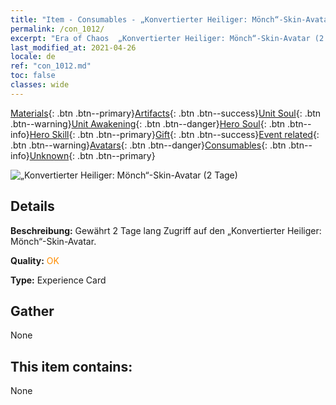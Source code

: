 ```yaml
---
title: "Item - Consumables - „Konvertierter Heiliger: Mönch“-Skin-Avatar (2 Tage)"
permalink: /con_1012/
excerpt: "Era of Chaos  „Konvertierter Heiliger: Mönch“-Skin-Avatar (2 Tage)"
last_modified_at: 2021-04-26
locale: de
ref: "con_1012.md"
toc: false
classes: wide
---
```

 [Materials](/ItemsDE/){: .btn .btn--primary}[Artifacts](/ItemsDE/Artifacts/){: .btn .btn--success}[Unit Soul](/ItemsDE/UnitSoul/){: .btn .btn--warning}[Unit Awakening](/ItemsDE/UnitAwakening/){: .btn .btn--danger}[Hero Soul](/ItemsDE/HeroSoul/){: .btn .btn--info}[Hero Skill](/ItemsDE/HeroSkill/){: .btn .btn--primary}[Gift](/ItemsDE/Gift/){: .btn .btn--success}[Event related](/ItemsDE/Events/){: .btn .btn--warning}[Avatars](/ItemsDE/Avatars/){: .btn .btn--danger}[Consumables](/ItemsDE/Consumables/){: .btn .btn--info}[Unknown](/ItemsDE/Unknown/){: .btn .btn--primary}

 ![„Konvertierter Heiliger: Mönch“-Skin-Avatar (2 Tage)](/images/u/ti_senglvshengdan.jpg)

## Details
 **Beschreibung:** Gewährt 2 Tage lang Zugriff auf den „Konvertierter Heiliger: Mönch“-Skin-Avatar.

 **Quality:** <span style="color: #FF8C00">OK</span>

 **Type:** Experience Card

## Gather

  None

## This item contains:

  None

